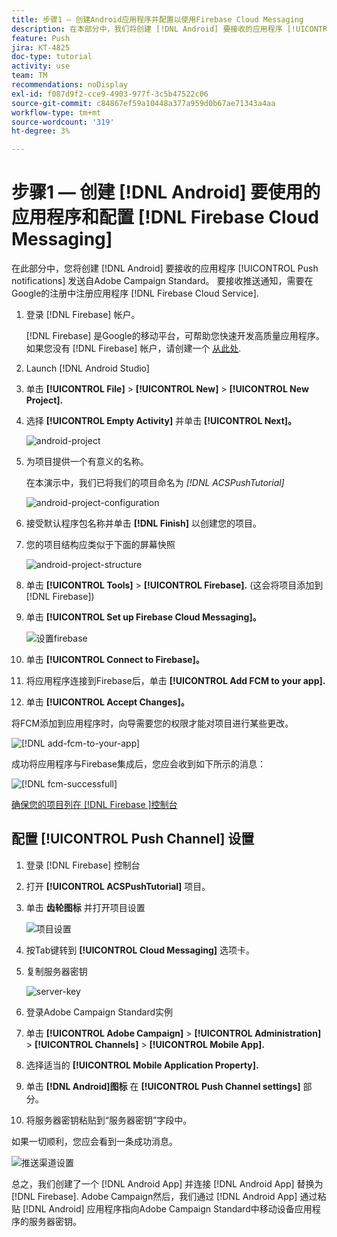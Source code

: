 ```yaml
---
title: 步骤1 — 创建Android应用程序并配置以使用Firebase Cloud Messaging
description: 在本部分中，我们将创建 [!DNL Android] 要接收的应用程序 [!UICONTROL Push notifications] 发送自Adobe Campaign Standard。 要接收推送通知，需要在Google的注册中注册应用程序 [!DNL Firebase Cloud Service].
feature: Push
jira: KT-4825
doc-type: tutorial
activity: use
team: TM
recommendations: noDisplay
exl-id: f087d9f2-cce9-4903-977f-3c5b47522c06
source-git-commit: c84867ef59a10448a377a959d0b67ae71343a4aa
workflow-type: tm+mt
source-wordcount: '319'
ht-degree: 3%

---
```


# 步骤1 — 创建 [!DNL Android] 要使用的应用程序和配置 [!DNL Firebase Cloud Messaging]

在此部分中，您将创建 [!DNL Android] 要接收的应用程序 [!UICONTROL Push notifications] 发送自Adobe Campaign Standard。 要接收推送通知，需要在Google的注册中注册应用程序 [!DNL Firebase Cloud Service].

1. 登录 [!DNL Firebase] 帐户。

   [!DNL Firebase] 是Google的移动平台，可帮助您快速开发高质量应用程序。 如果您没有 [!DNL Firebase] 帐户，请创建一个 [从此处](https://firebase.google.com).

2. Launch [!DNL Android Studio]
3. 单击 **[!UICONTROL File]** > **[!UICONTROL New]** > **[!UICONTROL New Project].**
4. 选择 **[!UICONTROL Empty Activity]** 并单击 **[!UICONTROL Next]。**

   ![android-project](assets/android-project.PNG)

5. 为项目提供一个有意义的名称。

   在本演示中，我们已将我们的项目命名为 *[!DNL ACSPushTutorial]*

   ![android-project-configuration](assets/android-project-configuration.PNG)

6. 接受默认程序包名称并单击 **[!DNL Finish]** 以创建您的项目。
7. 您的项目结构应类似于下面的屏幕快照

   ![android-project-structure](assets/android-project-structure.PNG)

8. 单击 **[!UICONTROL Tools]** > **[!UICONTROL Firebase].** (这会将项目添加到 [!DNL Firebase])
9. 单击 **[!UICONTROL Set up Firebase Cloud Messaging]。**

   ![设置firebase](assets/android-project-firebase-messaging.PNG)

10. 单击 **[!UICONTROL Connect to Firebase]。**
11. 将应用程序连接到Firebase后，单击 **[!UICONTROL Add FCM to your app].**
12. 单击 **[!UICONTROL Accept Changes]。**

   将FCM添加到应用程序时，向导需要您的权限才能对项目进行某些更改。

   ![[!DNL add-fcm-to-your-app]](assets/firebase-add-fcm-to-app.PNG)

成功将应用程序与Firebase集成后，您应会收到如下所示的消息：

![[!DNL fcm-successfull]](assets/android-firebase-success.PNG)

[确保您的项目列在 [!DNL Firebase ]控制台](https://console.firebase.google.com/)

## 配置 [!UICONTROL Push Channel] 设置

1. 登录 [!DNL Firebase] 控制台
2. 打开 **[!UICONTROL ACSPushTutorial]** 项目。
3. 单击 **齿轮图标** 并打开项目设置

   ![项目设置](assets/firebase-project-settings.PNG)

4. 按Tab键转到 **[!UICONTROL Cloud Messaging]** 选项卡。
5. 复制服务器密钥

   ![server-key](assets/firebase-server-key.PNG)

6. 登录Adobe Campaign Standard实例
7. 单击 **[!UICONTROL Adobe Campaign]** > **[!UICONTROL Administration]** > **[!UICONTROL Channels]** > **[!UICONTROL Mobile App].**
8. 选择适当的 **[!UICONTROL Mobile Application Property].**
9. 单击 **[!DNL Android]图标** 在 **[!UICONTROL Push Channel settings]** 部分。
10. 将服务器密钥粘贴到“服务器密钥”字段中。

如果一切顺利，您应会看到一条成功消息。

![推送渠道设置](assets/push-channel-settings.PNG)

总之，我们创建了一个 [!DNL Android App] 并连接 [!DNL Android App] 替换为 [!DNL Firebase]. Adobe Campaign然后，我们通过 [!DNL Android App] 通过粘贴 [!DNL Android] 应用程序指向Adobe Campaign Standard中移动设备应用程序的服务器密钥。
